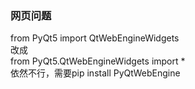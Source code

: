 ### 网页问题
from PyQt5 import QtWebEngineWidgets  
改成  
from PyQt5.QtWebEngineWidgets import *  
依然不行，需要pip install PyQtWebEngine